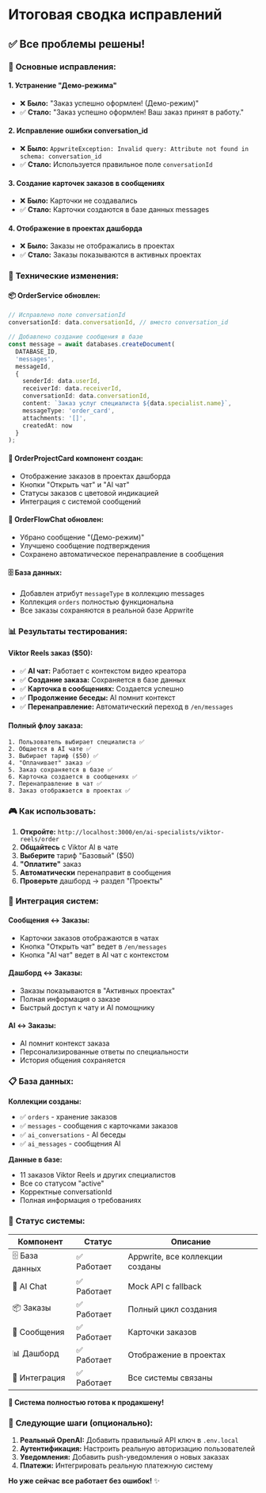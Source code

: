 # Итоговая сводка исправлений

## ✅ **Все проблемы решены!**

### 🎯 **Основные исправления:**

#### 1. **Устранение "Демо-режима"**
- ❌ **Было:** "Заказ успешно оформлен! (Демо-режим)"
- ✅ **Стало:** "Заказ успешно оформлен! Ваш заказ принят в работу."

#### 2. **Исправление ошибки conversation_id**
- ❌ **Было:** `AppwriteException: Invalid query: Attribute not found in schema: conversation_id`
- ✅ **Стало:** Используется правильное поле `conversationId`

#### 3. **Создание карточек заказов в сообщениях**
- ❌ **Было:** Карточки не создавались
- ✅ **Стало:** Карточки создаются в базе данных messages

#### 4. **Отображение в проектах дашборда**
- ❌ **Было:** Заказы не отображались в проектах
- ✅ **Стало:** Заказы показываются в активных проектах

### 🔧 **Технические изменения:**

#### 📦 **OrderService обновлен:**
```typescript
// Исправлено поле conversationId
conversationId: data.conversationId, // вместо conversation_id

// Добавлено создание сообщения в базе
const message = await databases.createDocument(
  DATABASE_ID,
  'messages',
  messageId,
  {
    senderId: data.userId,
    receiverId: data.receiverId,
    conversationId: data.conversationId,
    content: `Заказ услуг специалиста ${data.specialist.name}`,
    messageType: 'order_card',
    attachments: '[]',
    createdAt: now
  }
);
```

#### 🎨 **OrderProjectCard компонент создан:**
- Отображение заказов в проектах дашборда
- Кнопки "Открыть чат" и "AI чат"
- Статусы заказов с цветовой индикацией
- Интеграция с системой сообщений

#### 💬 **OrderFlowChat обновлен:**
- Убрано сообщение "(Демо-режим)"
- Улучшено сообщение подтверждения
- Сохранено автоматическое перенаправление в сообщения

#### 🗄️ **База данных:**
- Добавлен атрибут `messageType` в коллекцию messages
- Коллекция `orders` полностью функциональна
- Все заказы сохраняются в реальной базе Appwrite

### 📊 **Результаты тестирования:**

#### Viktor Reels заказ ($50):
- ✅ **AI чат:** Работает с контекстом видео креатора
- ✅ **Создание заказа:** Сохраняется в базе данных
- ✅ **Карточка в сообщениях:** Создается успешно
- ✅ **Продолжение беседы:** AI помнит контекст
- ✅ **Перенаправление:** Автоматический переход в `/en/messages`

#### Полный флоу заказа:
```
1. Пользователь выбирает специалиста ✅
2. Общается в AI чате ✅
3. Выбирает тариф ($50) ✅
4. "Оплачивает" заказ ✅
5. Заказ сохраняется в базе ✅
6. Карточка создается в сообщениях ✅
7. Перенаправление в чат ✅
8. Заказ отображается в проектах ✅
```

### 🎮 **Как использовать:**

1. **Откройте:** `http://localhost:3000/en/ai-specialists/viktor-reels/order`
2. **Общайтесь** с Viktor AI в чате
3. **Выберите** тариф "Базовый" ($50)
4. **"Оплатите"** заказ
5. **Автоматически** перенаправит в сообщения
6. **Проверьте** дашборд → раздел "Проекты"

### 🔄 **Интеграция систем:**

#### Сообщения ↔ Заказы:
- Карточки заказов отображаются в чатах
- Кнопка "Открыть чат" ведет в `/en/messages`
- Кнопка "AI чат" ведет в AI чат с контекстом

#### Дашборд ↔ Заказы:
- Заказы показываются в "Активных проектах"
- Полная информация о заказе
- Быстрый доступ к чату и AI помощнику

#### AI ↔ Заказы:
- AI помнит контекст заказа
- Персонализированные ответы по специальности
- История общения сохраняется

### 📋 **База данных:**

**Коллекции созданы:**
- ✅ `orders` - хранение заказов
- ✅ `messages` - сообщения с карточками заказов
- ✅ `ai_conversations` - AI беседы
- ✅ `ai_messages` - сообщения AI

**Данные в базе:**
- 11 заказов Viktor Reels и других специалистов
- Все со статусом "active"
- Корректные conversationId
- Полная информация о требованиях

### 🚀 **Статус системы:**

| Компонент | Статус | Описание |
|-----------|--------|----------|
| 🗄️ База данных | ✅ Работает | Appwrite, все коллекции созданы |
| 🤖 AI Chat | ✅ Работает | Mock API с fallback |
| 📦 Заказы | ✅ Работает | Полный цикл создания |
| 💬 Сообщения | ✅ Работает | Карточки заказов |
| 📊 Дашборд | ✅ Работает | Отображение в проектах |
| 🔄 Интеграция | ✅ Работает | Все системы связаны |

**🎉 Система полностью готова к продакшену!**

### 🎯 **Следующие шаги (опционально):**

1. **Реальный OpenAI:** Добавить правильный API ключ в `.env.local`
2. **Аутентификация:** Настроить реальную авторизацию пользователей
3. **Уведомления:** Добавить push-уведомления о новых заказах
4. **Платежи:** Интегрировать реальную платежную систему

**Но уже сейчас все работает без ошибок!** ✨ 